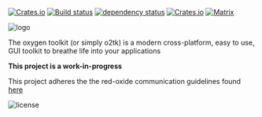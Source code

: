 [![Crates.io](https://img.shields.io/crates/v/o2tk.svg)](https://crates.io/crates/o2tk)
[![Build status](https://gitlab.com/red-oxide/o2tk/badges/master/build.svg)](https://gitlab.com/red-oxide/o2tk/commits/master)
[![dependency status](https://deps.rs/repo/gitlab/red-oxide/o2tk/status.svg)](https://deps.rs/repo/gitlab/red-oxide/o2tk)
[![Crates.io](https://img.shields.io/crates/dv/o2tk.svg)](https://crates.io/crates/o2tk)
[![Matrix](https://matrix.to/img/matrix-badge.svg)](https://matrix.to/#/#o2tk:matrix.org)

![logo](https://gitlab.com/red-oxide/o2tk/raw/master/assets/logo.svg.png)

The oxygen toolkit (or simply o2tk) is a modern cross-platform, easy to use, GUI toolkit to breathe life into your applications

**This project is a work-in-progress**

This project adheres the the red-oxide communication guidelines found [here](https://gitlab.com/red-oxide/org/raw/master/COMMUNICATION_GUIDELINES.md)

![license](https://gitlab.com/red-oxide/org/raw/master/LGPLv3.svg.png)